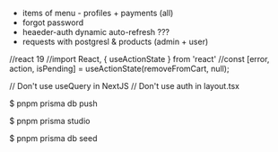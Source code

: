 - items of menu - profiles + payments (all)
- forgot password
- heaeder-auth dynamic auto-refresh ???
- requests with postgresl & products (admin + user)


//react 19
//import React, { useActionState } from 'react'
    //const [error, action, isPending] = useActionState(removeFromCart, null);

// Don't use useQuery in NextJS
// Don't use auth in layout.tsx


$ pnpm prisma db push

$ pnpm prisma studio

$ pnpm prisma db seed